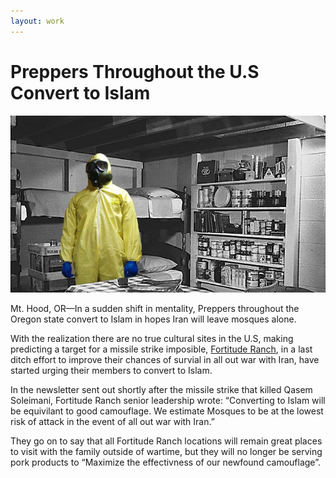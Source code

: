 ```yaml
---
layout: work
---
```


# Preppers Throughout the U.S Convert to Islam

![preppers-convert-to-islam](/assets/images/preppers-convert-to-islam.jpg)

Mt. Hood, OR—In a sudden shift in mentality, Preppers throughout the Oregon state convert to Islam in hopes Iran will leave mosques alone.

With the realization there are no true cultural sites in the U.S, making predicting a target for a missile strike imposible, [Fortitude Ranch](https://fortituderanch.com/), in a last ditch effort to improve their chances of survial in all out war with Iran, have started urging their members to convert to Islam.

In the newsletter sent out shortly after the missile strike that killed Qasem Soleimani, Fortitude Ranch senior leadership wrote: “Converting to Islam will be equivilant to good camouflage. We estimate Mosques to be at the lowest risk of attack in the event of all out war with Iran.”

They go on to say that all Fortitude Ranch locations will remain great places to visit with the family outside of wartime, but they will no longer be serving pork products to “Maximize the effectivness of our newfound camouflage”.


